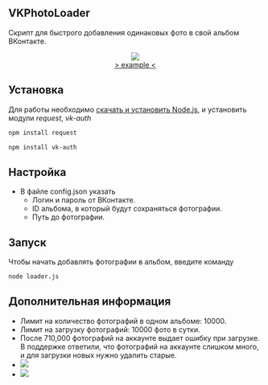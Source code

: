 ## VKPhotoLoader
Скрипт для быстрого добавления одинаковых фото в свой альбом ВКонтакте.
<p align="center"><img src="https://raw.githubusercontent.com/fiftythreecorp/VKPhotoLoader/master/limit.png"><br><a href='https://vk.com/id502486221' target='_blank'>> example <</a></p>

## Установка
Для работы необходимо [скачать и установить Node.js](https://nodejs.org/en/download/),
и установить модули *request*, *vk-auth*
```sh
npm install request
```
```sh
npm install vk-auth
```

## Настройка
- В файле config.json указать
	- Логин и пароль от ВКонтакте.
	- ID альбома, в который будут сохраняться фотографии.
	- Путь до фотографии.

## Запуск
Чтобы начать добавлять фотографии в альбом, введите команду
```sh
node loader.js
```
## Дополнительная информация
- Лимит на количество фотографий в одном альбоме: 10000.
- Лимит на загрузку фотографий: 10000 фото в сутки.
- После 710,000 фотографий на аккаунте выдает ошибку при загрузке. В поддержке ответили, что фотографий на аккаунте слишком много, и для загрузки новых нужно удалить старые.
- <img src="https://raw.githubusercontent.com/fiftythreecorp/VKPhotoLoader/master/limit.png">
- <img src="https://raw.githubusercontent.com/fiftythreecorp/VKPhotoLoader/master/support.png">

    
	
